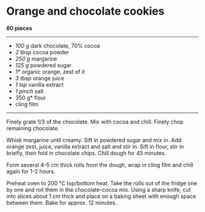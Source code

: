 # Orange and chocolate cookies

**60 pieces**

---

- *100 g* dark chocolate, 70% cocoa
- *2 tbsp* cocoa powder
- *250 g* margarine
- *125 g* powdered sugar
- 1* organic orange, zest of it
- *3 tbsp* orange juice
- *1 tsp* vanilla extract
- *1 pinch* salt
- 350 g* flour
- cling film

---

Finely grate 1/3 of the chocolate. Mix with cocoa and chill. Finely chop remaining chocolate.

Whisk margarine until creamy. Sift in powdered sugar and mix in. Add orange zest, juice, vanilla extract and salt and stir in. Sift in flour, stir in briefly, then fold in chocolate chips. Chill dough for 45 minutes.

Form several 4-5 cm thick rolls from the dough, wrap in cling film and chill again for 1-2 hours.

Preheat oven to 200 °C top/bottom heat. Take the rolls out of the fridge one by one and roll them in the chocolate-cocoa mix. Using a sharp knife, cut into slices about 1 cm thick and place on a baking sheet with enough space between them. Bake for approx. 12 minutes.